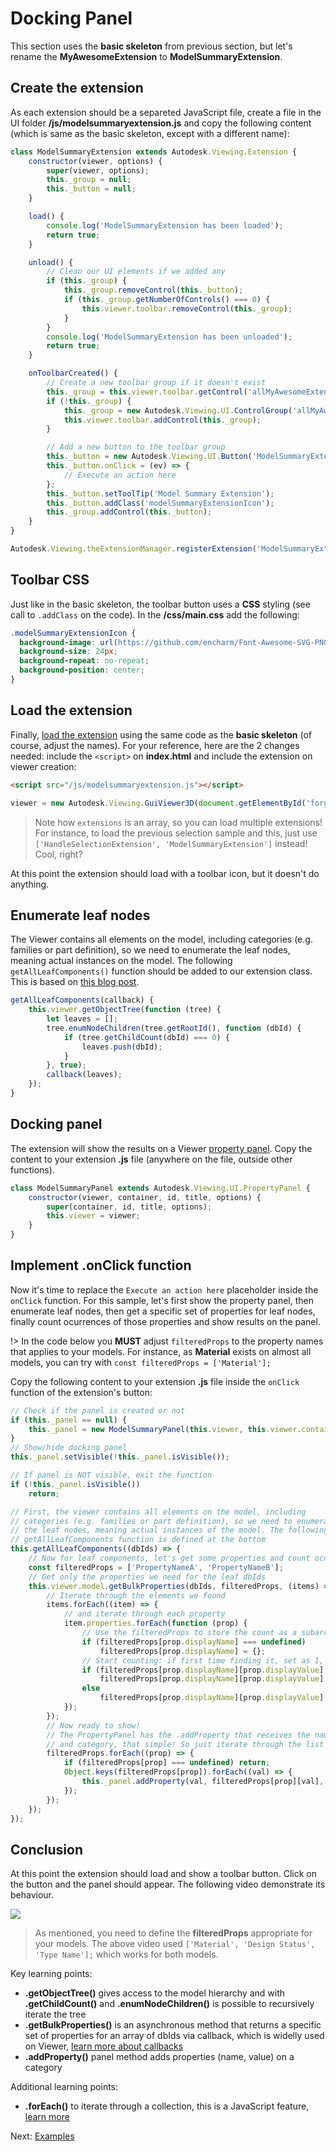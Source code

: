 # Docking Panel

This section uses the **basic skeleton** from previous section, but let's rename the **MyAwesomeExtension** to **ModelSummaryExtension**. 

## Create the extension

As each extension should be a separeted JavaScript file, create a file in the UI folder **/js/modelsummaryextension.js** and copy the following content (which is same as the basic skeleton, except with a different name): 

```javascript
class ModelSummaryExtension extends Autodesk.Viewing.Extension {
    constructor(viewer, options) {
        super(viewer, options);
        this._group = null;
        this._button = null;
    }

    load() {
        console.log('ModelSummaryExtension has been loaded');
        return true;
    }

    unload() {
        // Clean our UI elements if we added any
        if (this._group) {
            this._group.removeControl(this._button);
            if (this._group.getNumberOfControls() === 0) {
                this.viewer.toolbar.removeControl(this._group);
            }
        }
        console.log('ModelSummaryExtension has been unloaded');
        return true;
    }

    onToolbarCreated() {
        // Create a new toolbar group if it doesn't exist
        this._group = this.viewer.toolbar.getControl('allMyAwesomeExtensionsToolbar');
        if (!this._group) {
            this._group = new Autodesk.Viewing.UI.ControlGroup('allMyAwesomeExtensionsToolbar');
            this.viewer.toolbar.addControl(this._group);
        }

        // Add a new button to the toolbar group
        this._button = new Autodesk.Viewing.UI.Button('ModelSummaryExtensionButton');
        this._button.onClick = (ev) => {
            // Execute an action here
        };
        this._button.setToolTip('Model Summary Extension');
        this._button.addClass('modelSummaryExtensionIcon');
        this._group.addControl(this._button);
    }
}

Autodesk.Viewing.theExtensionManager.registerExtension('ModelSummaryExtension', ModelSummaryExtension);
```

## Toolbar CSS

Just like in the basic skeleton, the toolbar button uses a **CSS** styling (see call to `.addClass` on the code). In the **/css/main.css** add the following:

```css
.modelSummaryExtensionIcon {
  background-image: url(https://github.com/encharm/Font-Awesome-SVG-PNG/raw/master/white/png/24/dashboard.png);
  background-size: 24px;
  background-repeat: no-repeat;
  background-position: center;
}
```

## Load the extension

Finally, [load the extension](/viewer/extensions/skeleton?id=loading-the-extension) using the same code as the **basic skeleton** (of course, adjust the names). For your reference, here are the 2 changes needed: include the `<script>` on **index.html** and include the extension on viewer creation:

```html
<script src="/js/modelsummaryextension.js"></script>
```

```javascript
viewer = new Autodesk.Viewing.GuiViewer3D(document.getElementById('forgeViewer'), { extensions: ['ModelSummaryExtension'] });
```

> Note how `extensions` is an array, so you can load multiple extensions! For instance, to load the previous selection sample and this, just use `['HandleSelectionExtension', 'ModelSummaryExtension']` instead! Cool, right?

At this point the extension should load with a toolbar icon, but it doesn't do anything.

## Enumerate leaf nodes

The Viewer contains all elements on the model, including categories (e.g. families or part definition), so we need to enumerate the leaf nodes, meaning actual instances on the model. The following `getAllLeafComponents()` function should be added to our extension class. This is based on [this blog post](https://forge.autodesk.com/blog/enumerating-leaf-nodes-viewer). 

```javascript
getAllLeafComponents(callback) {
    this.viewer.getObjectTree(function (tree) {
        let leaves = [];
        tree.enumNodeChildren(tree.getRootId(), function (dbId) {
            if (tree.getChildCount(dbId) === 0) {
                leaves.push(dbId);
            }
        }, true);
        callback(leaves);
    });
}
```

## Docking panel

The extension will show the results on a Viewer [property panel](https://forge.autodesk.com/en/docs/viewer/v7/reference/UI/PropertyPanel/). Copy the content to your extension **.js** file (anywhere on the file, outside other functions).

```javascript
class ModelSummaryPanel extends Autodesk.Viewing.UI.PropertyPanel {
    constructor(viewer, container, id, title, options) {
        super(container, id, title, options);
        this.viewer = viewer;
    }
}
```

## Implement .onClick function

Now it's time to replace the `Execute an action here` placeholder inside the `onClick` function. For this sample, let's first show the property panel, then enumerate leaf nodes, then get a specific set of properties for leaf nodes, finally count ocurrences of those properties and show results on the panel. 

!> In the code below you **MUST** adjust `filteredProps` to the property names that applies to your models. For instance, as **Material** exists on almost all models, you can try with `const filteredProps = ['Material'];`

Copy the following content to your extension **.js** file inside the `onClick` function of the extension's button:

```javascript
// Check if the panel is created or not
if (this._panel == null) {
    this._panel = new ModelSummaryPanel(this.viewer, this.viewer.container, 'modelSummaryPanel', 'Model Summary');
}
// Show/hide docking panel
this._panel.setVisible(!this._panel.isVisible());

// If panel is NOT visible, exit the function
if (!this._panel.isVisible())
    return;

// First, the viewer contains all elements on the model, including
// categories (e.g. families or part definition), so we need to enumerate
// the leaf nodes, meaning actual instances of the model. The following
// getAllLeafComponents function is defined at the bottom
this.getAllLeafComponents((dbIds) => {
    // Now for leaf components, let's get some properties and count occurrences of each value
    const filteredProps = ['PropertyNameA', 'PropertyNameB'];
    // Get only the properties we need for the leaf dbIds
    this.viewer.model.getBulkProperties(dbIds, filteredProps, (items) => {
        // Iterate through the elements we found
        items.forEach((item) => {
            // and iterate through each property
            item.properties.forEach(function (prop) {
                // Use the filteredProps to store the count as a subarray
                if (filteredProps[prop.displayName] === undefined)
                    filteredProps[prop.displayName] = {};
                // Start counting: if first time finding it, set as 1, else +1
                if (filteredProps[prop.displayName][prop.displayValue] === undefined)
                    filteredProps[prop.displayName][prop.displayValue] = 1;
                else
                    filteredProps[prop.displayName][prop.displayValue] += 1;
            });
        });
        // Now ready to show!
        // The PropertyPanel has the .addProperty that receives the name, value
        // and category, that simple! So just iterate through the list and add them
        filteredProps.forEach((prop) => {
            if (filteredProps[prop] === undefined) return;
            Object.keys(filteredProps[prop]).forEach((val) => {
                this._panel.addProperty(val, filteredProps[prop][val], prop);
            });
        });
    });
});
```

## Conclusion

At this point the extension should load and show a toolbar button. Click on the button and the panel should appear. The following video demonstrate its behaviour.

![](_media/javascript/js_dockingpanel.gif)

> As mentioned, you need to define the **filteredProps** appropriate for your models. The above video used `['Material', 'Design Status', 'Type Name'];` which works for both models.

Key learning points:

- **.getObjectTree()** gives access to the model hierarchy and with **.getChildCount()** and **.enumNodeChildren()** is possible to recursively iterate the tree
- **.getBulkProperties()** is an asynchronous method that returns a specific set of properties for an array of dbIds via callback, which is widelly used on Viewer, [learn more about callbacks](https://developer.mozilla.org/en-US/docs/Glossary/Callback_function)
- **.addProperty()** panel method adds properties (name, value) on a category

Additional learning points:

- **.forEach()** to iterate through a collection, this is a JavaScript feature, [learn more](https://www.w3schools.com/jsref/jsref_forEach.asp)

Next: [Examples](viewer/extensions/examples)